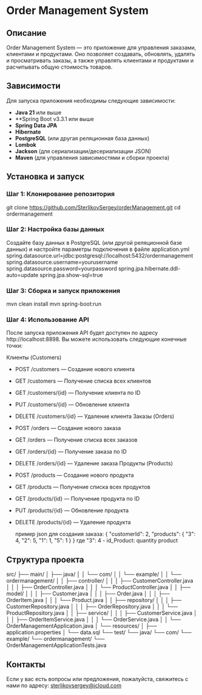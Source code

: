 # Order Management System

## Описание
Order Management System — это приложение для управления заказами, клиентами и продуктами. Оно позволяет создавать, обновлять, удалять и просматривать заказы, а также управлять клиентами и продуктами и расчитывать общую стоимость товаров.

## Зависимости
Для запуска приложения необходимы следующие зависимости:

- **Java 21** или выше
- **Spring Boot v3.3.1 или выше
- **Spring Data JPA**
- **Hibernate**
- **PostgreSQL** (или другая реляционная база данных)
- **Lombok**
- **Jackson** (для сериализации/десериализации JSON)
- **Maven** (для управления зависимостями и сборки проекта)

## Установка и запуск

### Шаг 1: Клонирование репозитория
git clone https://github.com/SterlikovSergey/orderManagement.git
cd ordermanagement

### Шаг 2: Настройка базы данных

Создайте базу данных в PostgreSQL (или другой реляционной базе данных) и настройте параметры подключения в файле application.yml
spring.datasource.url=jdbc:postgresql://localhost:5432/ordermanagement
spring.datasource.username=yourusername
spring.datasource.password=yourpassword
spring.jpa.hibernate.ddl-auto=update
spring.jpa.show-sql=true

### Шаг 3: Сборка и запуск приложения
mvn clean install
mvn spring-boot:run

### Шаг 4: Использование API
После запуска приложения API будет доступен по адресу http://localhost:8898. Вы можете использовать следующие конечные точки:

Клиенты (Customers)
- POST /customers — Создание нового клиента
- GET /customers — Получение списка всех клиентов
- GET /customers/{id} — Получение клиента по ID
- PUT /customers/{id} — Обновление клиента
- DELETE /customers/{id} — Удаление клиента
Заказы (Orders)
- POST /orders — Создание нового заказа
- GET /orders — Получение списка всех заказов
- GET /orders/{id} — Получение заказа по ID
- DELETE /orders/{id} — Удаление заказа
Продукты (Products)
- POST /products — Создание нового продукта
- GET /products — Получение списка всех продуктов
- GET /products/{id} — Получение продукта по ID
- PUT /products/{id} — Обновление продукта
- DELETE /products/{id} — Удаление продукта

  пример json для создания заказа: 
  {
    "customerId": 2,
    "products": {
        "3": 4,
        "2": 5,
				"1": 1,
				"5": 1
    }
}
где "3": 4 - id_Product: quantity product  

## Структура проекта
src/
├── main/
│   ├── java/
│   │   └── com/
│   │       └── example/
│   │           └── ordermanagement/
│   │               ├── controller/
│   │               │   ├── CustomerController.java
│   │               │   ├── OrderController.java
│   │               │   └── ProductController.java
│   │               ├── model/
│   │               │   ├── Customer.java
│   │               │   ├── Order.java
│   │               │   ├── OrderItem.java
│   │               │   └── Product.java
│   │               ├── repository/
│   │               │   ├── CustomerRepository.java
│   │               │   ├── OrderRepository.java
│   │               │   └── ProductRepository.java
│   │               ├── service/
│   │               │   ├── CustomerService.java
│   │               │   ├── OrderItemService.java
│   │               │   └── OrderService.java
│   │               └── OrderManagementApplication.java
│   └── resources/
│       ├── application.properties
│       └── data.sql
└── test/
    └── java/
        └── com/
            └── example/
                └── ordermanagement/
                    └── OrderManagementApplicationTests.java

## Контакты 
Если у вас есть вопросы или предложения, пожалуйста, свяжитесь с нами по адресу: sterlikovsergey@icloud.com
